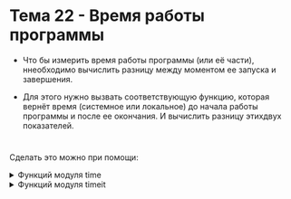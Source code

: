 # Тема 22 - Время работы программы

- Что бы измерить время работы программы (или её части), ннеобходимо вычислить разницу между моментом ее запуска и завершения.  

- Для этого нужно вызвать соответствующую функцию, которая вернёт время (системное или локальное) до начала работы программы и после ее окончания. И вычислить разницу этихдвух показателей.
#
Сделать это можно при помощи:

<details>
  <summary>Функций модуля time</summary> 

#
- 1) `[time.time()]` -
```

```
#
- 2) `[time.monotonic()]` -
```

```
#
- 3) `[time.pref_counter()]` -
```

```

</details>
<details>
  <summary>Функций модуля timeit</summary> 

#
- 1) `[timeit.default_timer()]` -
```

```
</details>
